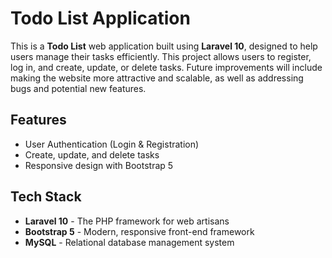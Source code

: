 # Todo List Application

This is a **Todo List** web application built using **Laravel 10**, designed to help users manage their tasks efficiently. This project allows users to register, log in, and create, update, or delete tasks. Future improvements will include making the website more attractive and scalable, as well as addressing bugs and potential new features.

## Features

-   User Authentication (Login & Registration)
-   Create, update, and delete tasks
-   Responsive design with Bootstrap 5

## Tech Stack

-   **Laravel 10** - The PHP framework for web artisans
-   **Bootstrap 5** - Modern, responsive front-end framework
-   **MySQL** - Relational database management system
